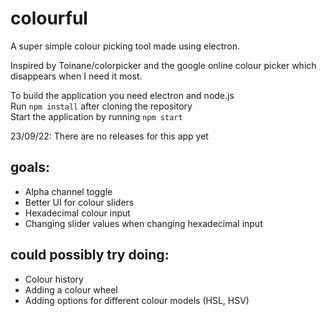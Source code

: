 # colourful
A super simple colour picking tool made using electron.  

Inspired by Toinane/colorpicker and the google online colour picker which disappears when I need it most.  

To build the application you need electron and node.js  
Run `npm install` after cloning the repository  
Start the application by running `npm start`   

23/09/22: There are no releases for this app yet  

## goals:
- Alpha channel toggle
- Better UI for colour sliders
- Hexadecimal colour input
- Changing slider values when changing hexadecimal input
## could possibly try doing:
- Colour history
- Adding a colour wheel
- Adding options for different colour models (HSL, HSV)
